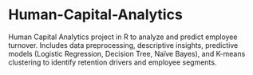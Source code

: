 # Human-Capital-Analytics
Human Capital Analytics project in R to analyze and predict employee turnover. Includes data preprocessing, descriptive insights, predictive models (Logistic Regression, Decision Tree, Naïve Bayes), and K-means clustering to identify retention drivers and employee segments.
